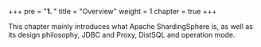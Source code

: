 +++
pre = "<b>1. </b>"
title = "Overview"
weight = 1
chapter = true
+++

This chapter mainly introduces what Apache ShardingSphere is, as well as its design philosophy, JDBC and Proxy, DistSQL and operation mode.
